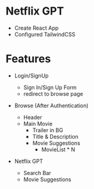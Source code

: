# Netflix GPT

- Create React App
- Configured TailwindCSS

# Features
- Login/SignUp
    - Sign In/Sign Up Form
    - redirect to browse page
- Browse (After Authentication)
    - Header
    - Main Movie
        - Trailer in BG
        - Title & Description
        - Movie Suggestions
            - MovieList * N


- Netflix GPT
    - Search Bar
    - Movie Suggestions            
            
